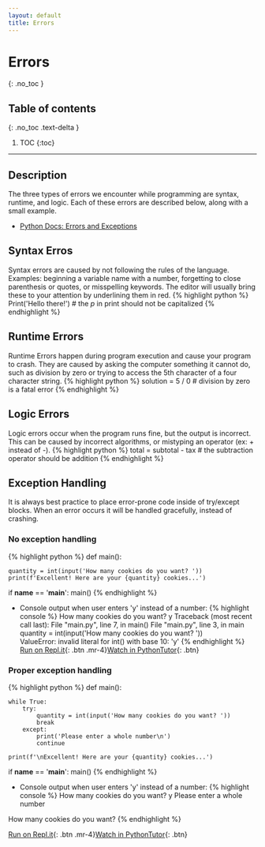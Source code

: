 ```yaml
---
layout: default
title: Errors
---
```


# Errors
{: .no_toc }
## Table of contents
{: .no_toc .text-delta }

1. TOC
{:toc}

---

## Description
The three types of errors we encounter while programming are syntax, runtime, and logic. Each of these errors are described below, along with a small example.
- [Python Docs: Errors and Exceptions](https://docs.python.org/3/tutorial/errors.html)

## Syntax Erros
Syntax errors are caused by not following the rules of the language. Examples: beginning a variable name with a number, forgetting to close parenthesis or quotes, or misspelling keywords. The editor will usually bring these to your attention by underlining them in red.
{% highlight python %}
Print('Hello there!')       # the *p* in print should not be capitalized
{% endhighlight %}

## Runtime Errors
Runtime Errors happen during program execution and cause your program to crash. They are caused by asking the computer something it cannot do, such as division by zero or trying to access the 5th character of a four character string.
{% highlight python %}
solution = 5 / 0            # division by zero is a fatal error
{% endhighlight %}

## Logic Errors
Logic errors occur when the program runs fine, but the output is incorrect. This can be caused by incorrect algorithms, or mistyping an operator (ex: + instead of -).
{% highlight python %}
total = subtotal - tax      # the subtraction operator should be addition
{% endhighlight %}

## Exception Handling
It is always best practice to place error-prone code inside of try/except blocks. When an error occurs it will be handled gracefully, instead of crashing.

### No exception handling
{% highlight python %}
def main():
    
    quantity = int(input('How many cookies do you want? '))   
    print(f'Excellent! Here are your {quantity} cookies...')

if __name__ == '__main__':
    main()
{% endhighlight %}
- Console output when user enters 'y' instead of a number:
{% highlight console %}
How many cookies do you want? y
Traceback (most recent call last):
  File "main.py", line 7, in <module>
    main()
  File "main.py", line 3, in main
    quantity = int(input('How many cookies do you want? '))   
ValueError: invalid literal for int() with base 10: 'y'
{% endhighlight %}
[Run on Repl.it](https://repl.it/@bianca_ruiz/no-exception-handling#main.py){: .btn .mr-4}[Watch in PythonTutor](http://www.pythontutor.com/visualize.html#code=def%20main%28%29%3A%0A%20%20%20%20%0A%20%20%20%20quantity%20%3D%20int%28input%28'How%20many%20cookies%20do%20you%20want%3F%20'%29%29%20%20%20%0A%20%20%20%20print%28f'Excellent!%20Here%20are%20your%20%7Bquantity%7D%20cookies...'%29%0A%0Aif%20__name__%20%3D%3D%20'__main__'%3A%0A%20%20%20%20main%28%29&cumulative=false&curInstr=0&heapPrimitives=nevernest&mode=display&origin=opt-frontend.js&py=3&rawInputLstJSON=%5B%5D&textReferences=false){: .btn}

### Proper exception handling
{% highlight python %}
def main():
    
    while True:
        try:
            quantity = int(input('How many cookies do you want? '))
            break
        except:
            print('Please enter a whole number\n')
            continue
    
    print(f'\nExcellent! Here are your {quantity} cookies...')

if __name__ == '__main__':
    main()
{% endhighlight %}
- Console output when user enters 'y' instead of a number:
{% highlight console %}
How many cookies do you want? y
Please enter a whole number

How many cookies do you want? 
{% endhighlight %}

[Run on Repl.it](https://repl.it/@bianca_ruiz/exception-handling#main.py){: .btn .mr-4}[Watch in PythonTutor](http://www.pythontutor.com/visualize.html#code=def%20main%28%29%3A%0A%20%20%20%20%0A%20%20%20%20while%20True%3A%0A%20%20%20%20%20%20%20%20try%3A%0A%20%20%20%20%20%20%20%20%20%20%20%20quantity%20%3D%20int%28input%28'How%20many%20cookies%20do%20you%20want%3F%20'%29%29%0A%20%20%20%20%20%20%20%20%20%20%20%20break%0A%20%20%20%20%20%20%20%20except%3A%0A%20%20%20%20%20%20%20%20%20%20%20%20print%28'Please%20enter%20a%20whole%20number%5Cn'%29%0A%20%20%20%20%20%20%20%20%20%20%20%20continue%0A%20%20%20%20%0A%20%20%20%20print%28f'%5CnExcellent!%20Here%20are%20your%20%7Bquantity%7D%20cookies...'%29%0A%0Aif%20__name__%20%3D%3D%20'__main__'%3A%0A%20%20%20%20main%28%29&cumulative=false&curInstr=0&heapPrimitives=nevernest&mode=display&origin=opt-frontend.js&py=3&rawInputLstJSON=%5B%5D&textReferences=false){: .btn}
